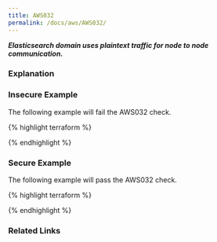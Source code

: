 ```yaml
---
title: AWS032
permalink: /docs/aws/AWS032/
---
```


***Elasticsearch domain uses plaintext traffic for node to node communication.***

### Explanation






### Insecure Example

The following example will fail the AWS032 check.

{% highlight terraform %}



{% endhighlight %}



### Secure Example

The following example will pass the AWS032 check.

{% highlight terraform %}



{% endhighlight %}


### Related Links


